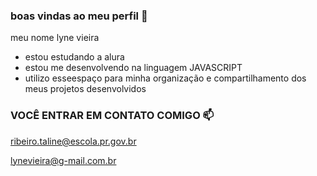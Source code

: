 ### boas vindas ao meu perfil 💙

meu nome lyne vieira
- estou estudando a alura
- estou me desenvolvendo na linguagem JAVASCRIPT
- utilizo esseespaço para minha organização e compartilhamento dos meus projetos desenvolvidos

 
 ### VOCÊ ENTRAR EM CONTATO COMIGO 📫

 ribeiro.taline@escola.pr.gov.br

 lynevieira@g-mail.com.br






